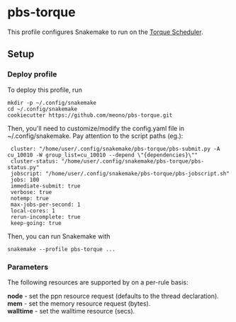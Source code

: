 # pbs-torque

This profile configures Snakemake to run on the [Torque Scheduler](http://www.adaptivecomputing.com/products/open-source/torque/).

## Setup

### Deploy profile

To deploy this profile, run

    mkdir -p ~/.config/snakemake
    cd ~/.config/snakemake
    cookiecutter https://github.com/meono/pbs-torque.git

Then, you'll need to customize/modify the config.yaml file in ~/.config/snakemake. Pay attention to the script paths (eg.):

     cluster: "/home/user/.config/snakemake/pbs-torque/pbs-submit.py -A cu_10010 -W group_list=cu_10010 --depend \"{dependencies}\""
     cluster-status: "/home/user/.config/snakemake/pbs-torque/pbs-status.py"
     jobscript: "/home/user/.config/snakemake/pbs-torque/pbs-jobscript.sh"
     jobs: 100
     immediate-submit: true
     verbose: true
     notemp: true
     max-jobs-per-second: 1
     local-cores: 1
     rerun-incomplete: true
     keep-going: true

Then, you can run Snakemake with

    snakemake --profile pbs-torque ...


### Parameters

The following resources are supported by on a per-rule basis:

**node** - set the ppn resource request (defaults to the thread declaration).  
**mem** - set the memory resource request (bytes).  
**walltime** - set the walltime resource (secs).  
